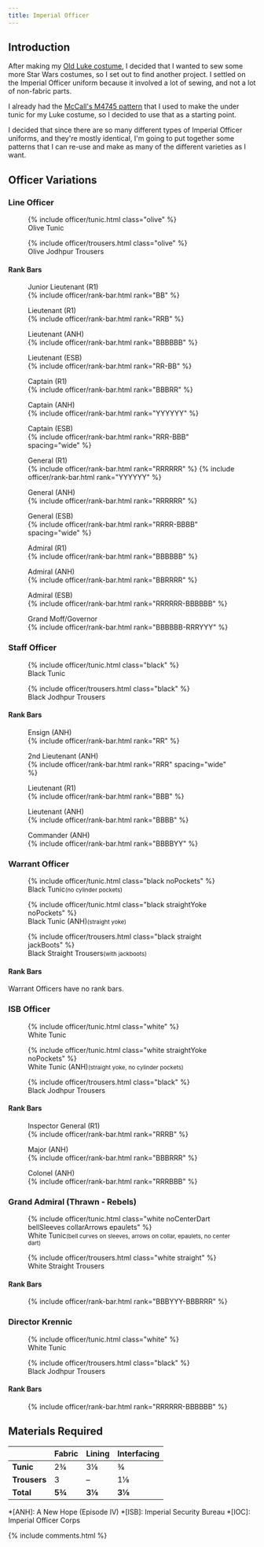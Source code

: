 ```yaml
---
title: Imperial Officer
---
```


<link rel="stylesheet" type="text/css" href="{{ '/assets/css/imperial-officer.css?v=' | append: site.github.build_revision | relative_url }}" />

## Introduction

After making my [Old Luke costume](/costuming/luke-tfa.html), I decided that I wanted to sew some more Star Wars costumes, so I set out to find another project. I settled on the Imperial Officer uniform because it involved a lot of sewing, and not a lot of non-fabric parts.

I already had the [McCall's M4745 pattern](https://mccallpattern.mccall.com/m4745) that I used to make the under tunic for my Luke costume, so I decided to use that as a starting point.

I decided that since there are so many different types of Imperial Officer uniforms, and they're mostly identical, I'm going to put together some patterns that I can re-use and make as many of the different varieties as I want.

## Officer Variations

### Line Officer
<figure>
	{% include officer/tunic.html class="olive" %}
	<figcaption>Olive Tunic</figcaption>
</figure>
<figure>
	{% include officer/trousers.html class="olive" %}
	<figcaption>Olive Jodhpur Trousers</figcaption>
</figure>

#### Rank Bars
<figure>
	<figcaption>Junior Lieutenant (R1)</figcaption>
	{% include officer/rank-bar.html rank="BB" %}
</figure>
<figure>
	<figcaption>Lieutenant (R1)</figcaption>
	{% include officer/rank-bar.html rank="RRB" %}
</figure>
<figure>
	<figcaption>Lieutenant (ANH)</figcaption>
	{% include officer/rank-bar.html rank="BBBBBB" %}
</figure>
<figure>
	<figcaption>Lieutenant (ESB)</figcaption>
	{% include officer/rank-bar.html rank="RR-BB" %}
</figure>
<figure>
	<figcaption>Captain (R1)</figcaption>
	{% include officer/rank-bar.html rank="BBBRR" %}
</figure>
<figure>
	<figcaption>Captain (ANH)</figcaption>
	{% include officer/rank-bar.html rank="YYYYYY" %}
</figure>
<figure>
	<figcaption>Captain (ESB)</figcaption>
	{% include officer/rank-bar.html rank="RRR-BBB" spacing="wide" %}
</figure>
<figure>
	<figcaption>General (R1)</figcaption>
	{% include officer/rank-bar.html rank="RRRRRR" %}
	{% include officer/rank-bar.html rank="YYYYYY" %}
</figure>
<figure>
	<figcaption>General (ANH)</figcaption>
	{% include officer/rank-bar.html rank="RRRRRR" %}
</figure>
<figure>
	<figcaption>General (ESB)</figcaption>
	{% include officer/rank-bar.html rank="RRRR-BBBB" spacing="wide" %}
</figure>
<figure>
	<figcaption>Admiral (R1)</figcaption>
	{% include officer/rank-bar.html rank="BBBBBB" %}
</figure>
<figure>
	<figcaption>Admiral (ANH)</figcaption>
	{% include officer/rank-bar.html rank="BBRRRR" %}
</figure>
<figure>
	<figcaption>Admiral (ESB)</figcaption>
	{% include officer/rank-bar.html rank="RRRRRR-BBBBBB" %}
</figure>
<figure>
	<figcaption>Grand Moff/<wbr/>Governor</figcaption>
	{% include officer/rank-bar.html rank="BBBBBB-RRRYYY" %}
</figure>

### Staff Officer
<figure>
	{% include officer/tunic.html class="black" %}
	<figcaption>Black Tunic</figcaption>
</figure>
<figure>
	{% include officer/trousers.html class="black" %}
	<figcaption>Black Jodhpur Trousers</figcaption>
</figure>

#### Rank Bars
<figure>
	<figcaption>Ensign (ANH)</figcaption>
	{% include officer/rank-bar.html rank="RR" %}
</figure>
<figure>
	<figcaption>2nd Lieutenant (ANH)</figcaption>
	{% include officer/rank-bar.html rank="RRR" spacing="wide" %}
</figure>
<figure>
	<figcaption>Lieutenant (R1)</figcaption>
	{% include officer/rank-bar.html rank="BBB" %}
</figure>
<figure>
	<figcaption>Lieutenant (ANH)</figcaption>
	{% include officer/rank-bar.html rank="BBBB" %}
</figure>
<figure>
	<figcaption>Commander (ANH)</figcaption>
	{% include officer/rank-bar.html rank="BBBBYY" %}
</figure>

### Warrant Officer
<figure>
	{% include officer/tunic.html class="black noPockets" %}
	<figcaption>Black Tunic<small>(no cylinder pockets)</small></figcaption>
</figure>
<figure>
	{% include officer/tunic.html class="black straightYoke noPockets" %}
	<figcaption>Black Tunic (ANH)<small>(straight yoke)</small></figcaption>
</figure>
<figure>
	{% include officer/trousers.html class="black straight jackBoots" %}
	<figcaption>Black Straight Trousers<small>(with jackboots)</small></figcaption>
</figure>

#### Rank Bars
Warrant Officers have no rank bars.

### ISB Officer
<figure>
	{% include officer/tunic.html class="white" %}
	<figcaption>White Tunic</figcaption>
</figure>
<figure>
	{% include officer/tunic.html class="white straightYoke noPockets" %}
	<figcaption>White Tunic (ANH)<small>(straight yoke,<wbr/> no cylinder pockets)</small></figcaption>
</figure>
<figure>
	{% include officer/trousers.html class="black" %}
	<figcaption>Black Jodhpur Trousers</figcaption>
</figure>

#### Rank Bars
<figure>
	<figcaption>Inspector General (R1)</figcaption>
	{% include officer/rank-bar.html rank="RRRB" %}
</figure>
<figure>
	<figcaption>Major (ANH)</figcaption>
	{% include officer/rank-bar.html rank="BBBRRR" %}
</figure>
<figure>
	<figcaption>Colonel (ANH)</figcaption>
	{% include officer/rank-bar.html rank="RRRBBB" %}
</figure>

### Grand Admiral (Thrawn - Rebels)
<figure>
	{% include officer/tunic.html class="white noCenterDart bellSleeves collarArrows epaulets" %}
	<figcaption>White Tunic<small>(bell curves on sleeves,<wbr/> arrows on collar,<wbr/> epaulets,<wbr/> no center dart)</small></figcaption>
</figure>
<figure>
	{% include officer/trousers.html class="white straight" %}
	<figcaption>White Straight Trousers</figcaption>
</figure>

#### Rank Bars
<figure>
	{% include officer/rank-bar.html rank="BBBYYY-BBBRRR" %}
</figure>

### Director Krennic
<figure>
	{% include officer/tunic.html class="white" %}
	<figcaption>White Tunic</figcaption>
</figure>
<figure>
	{% include officer/trousers.html class="black" %}
	<figcaption>Black Jodhpur Trousers</figcaption>
</figure>

#### Rank Bars
<figure>
	{% include officer/rank-bar.html rank="RRRRRR-BBBBBB" %}
</figure>

## Materials Required

|  | **Fabric** | **Lining** | **Interfacing** |
|---|---|---|---|
| **Tunic** | 2¾ | 3⅛ | ¾ |
| **Trousers** | 3 | – | 1⅛ |
| **Total** | **5¾** | **3⅛** | **3⅛** |

*[ANH]: A New Hope (Episode IV)
*[ISB]: Imperial Security Bureau
*[IOC]: Imperial Officer Corps

<script type="text/javascript" src="{{ '/assets/js/imperial-officer.js?v=' | append: site.github.build_revision | relative_url }}"></script>

{% include comments.html %}
